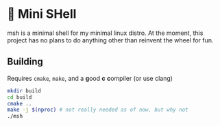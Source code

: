 # :shell: Mini SHell

msh is a minimal shell for my minimal linux distro. At the moment,
this project has no plans to do anything other than reinvent the
wheel for fun.

## Building

Requires `cmake`, `make`, and a **g**ood **c** **c**ompiler (or use clang)

```sh
mkdir build
cd build
cmake ..
make -j $(nproc) # not really needed as of now, but why not
./msh
```
